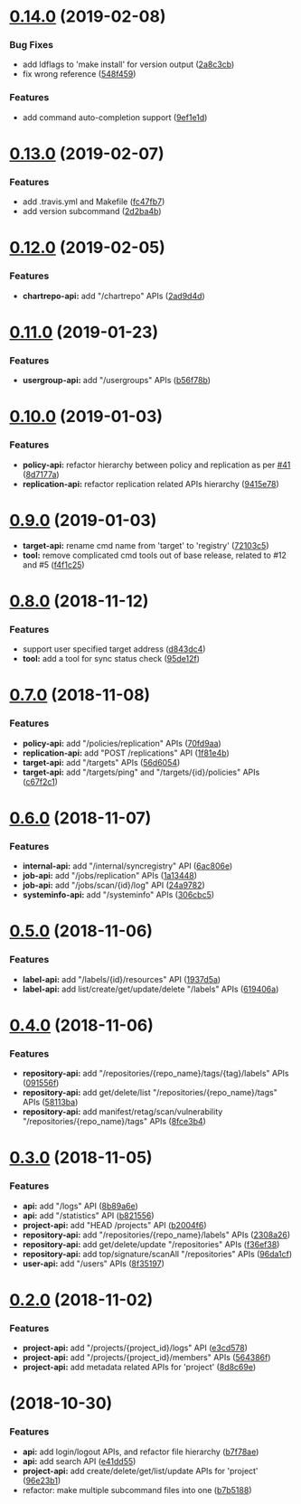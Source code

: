 <a name="0.14.0"></a>
# [0.14.0](https://github.com/moooofly/harborctl/compare/v0.13.0...v0.14.0) (2019-02-08)


### Bug Fixes

* add ldflags to 'make install' for version output ([2a8c3cb](https://github.com/moooofly/harborctl/commit/2a8c3cb))
* fix wrong reference ([548f459](https://github.com/moooofly/harborctl/commit/548f459))


### Features

* add command auto-completion support ([9ef1e1d](https://github.com/moooofly/harborctl/commit/9ef1e1d))



<a name="0.13.0"></a>
# [0.13.0](https://github.com/moooofly/harborctl/compare/v0.12.0...v0.13.0) (2019-02-07)


### Features

* add .travis.yml and Makefile ([fc47fb7](https://github.com/moooofly/harborctl/commit/fc47fb7))
* add version subcommand ([2d2ba4b](https://github.com/moooofly/harborctl/commit/2d2ba4b))



<a name="0.12.0"></a>
# [0.12.0](https://github.com/moooofly/harborctl/compare/v0.11.0...v0.12.0) (2019-02-05)


### Features

* **chartrepo-api:** add "/chartrepo" APIs ([2ad9d4d](https://github.com/moooofly/harborctl/commit/2ad9d4d))



<a name="0.11.0"></a>
# [0.11.0](https://github.com/moooofly/harborctl/compare/v0.10.0...v0.11.0) (2019-01-23)


### Features

* **usergroup-api:** add "/usergroups" APIs ([b56f78b](https://github.com/moooofly/harborctl/commit/b56f78b))



<a name="0.10.0"></a>
# [0.10.0](https://github.com/moooofly/harborctl/compare/v0.9.0...v0.10.0) (2019-01-03)


### Features

* **policy-api:** refactor hierarchy between policy and replication as per [#41](https://github.com/moooofly/harborctl/issues/41) ([8d7177a](https://github.com/moooofly/harborctl/commit/8d7177a))
* **replication-api:** refactor replication related APIs hierarchy ([9415e78](https://github.com/moooofly/harborctl/commit/9415e78))



<a name="0.9.0"></a>
# [0.9.0](https://github.com/moooofly/harborctl/compare/v0.8.0...v0.9.0) (2019-01-03)


* **target-api:** rename cmd name from 'target' to 'registry' ([72103c5](https://github.com/moooofly/harborctl/commit/72103c5))
* **tool:** remove complicated cmd tools out of base release, related to #12 and #5 ([f4f1c25](https://github.com/moooofly/harborctl/commit/f4f1c25))


<a name="0.8.0"></a>
# [0.8.0](https://github.com/moooofly/harborctl/compare/v0.7.0...v0.8.0) (2018-11-12)


### Features

* support user specified target address ([d843dc4](https://github.com/moooofly/harborctl/commit/d843dc4))
* **tool:** add a tool for sync status check ([95de12f](https://github.com/moooofly/harborctl/commit/95de12f))



<a name="0.7.0"></a>
# [0.7.0](https://github.com/moooofly/harborctl/compare/v0.6.0...v0.7.0) (2018-11-08)


### Features

* **policy-api:** add "/policies/replication" APIs ([70fd9aa](https://github.com/moooofly/harborctl/commit/70fd9aa))
* **replication-api:** add "POST /replications" API ([1f81e4b](https://github.com/moooofly/harborctl/commit/1f81e4b))
* **target-api:** add "/targets" APIs ([56d6054](https://github.com/moooofly/harborctl/commit/56d6054))
* **target-api:** add "/targets/ping" and "/targets/{id}/policies" APIs ([c67f2c1](https://github.com/moooofly/harborctl/commit/c67f2c1))



<a name="0.6.0"></a>
# [0.6.0](https://github.com/moooofly/harborctl/compare/v0.5.0...v0.6.0) (2018-11-07)


### Features

* **internal-api:** add "/internal/syncregistry" API ([6ac806e](https://github.com/moooofly/harborctl/commit/6ac806e))
* **job-api:** add "/jobs/replication" APIs ([1a13448](https://github.com/moooofly/harborctl/commit/1a13448))
* **job-api:** add "/jobs/scan/{id}/log" API ([24a9782](https://github.com/moooofly/harborctl/commit/24a9782))
* **systeminfo-api:** add "/systeminfo" APIs ([306cbc5](https://github.com/moooofly/harborctl/commit/306cbc5))



<a name="0.5.0"></a>
# [0.5.0](https://github.com/moooofly/harborctl/compare/v0.4.0...v0.5.0) (2018-11-06)


### Features

* **label-api:** add "/labels/{id}/resources" API ([1937d5a](https://github.com/moooofly/harborctl/commit/1937d5a))
* **label-api:** add list/create/get/update/delete "/labels" APIs ([619406a](https://github.com/moooofly/harborctl/commit/619406a))



<a name="0.4.0"></a>
# [0.4.0](https://github.com/moooofly/harborctl/compare/v0.3.0...v0.4.0) (2018-11-06)


### Features

* **repository-api:** add "/repositories/{repo_name}/tags/{tag}/labels" APIs ([091556f](https://github.com/moooofly/harborctl/commit/091556f))
* **repository-api:** add get/delete/list "/repositories/{repo_name}/tags" APIs ([58113ba](https://github.com/moooofly/harborctl/commit/58113ba))
* **repository-api:** add manifest/retag/scan/vulnerability "/repositories/{repo_name}/tags" APIs ([8fce3b4](https://github.com/moooofly/harborctl/commit/8fce3b4))



<a name="0.3.0"></a>
# [0.3.0](https://github.com/moooofly/harborctl/compare/v0.2.0...v0.3.0) (2018-11-05)


### Features

* **api:** add "/logs" API ([8b89a6e](https://github.com/moooofly/harborctl/commit/8b89a6e))
* **api:** add "/statistics" API ([b821556](https://github.com/moooofly/harborctl/commit/b821556))
* **project-api:** add "HEAD /projects" API ([b2004f6](https://github.com/moooofly/harborctl/commit/b2004f6))
* **repository-api:** add "/repositories/{repo_name}/labels" APIs ([2308a26](https://github.com/moooofly/harborctl/commit/2308a26))
* **repository-api:** add get/delete/update "/repositories" APIs ([f36ef38](https://github.com/moooofly/harborctl/commit/f36ef38))
* **repository-api:** add top/signature/scanAll "/repositories" APIs ([96da1cf](https://github.com/moooofly/harborctl/commit/96da1cf))
* **user-api:** add "/users" APIs ([8f35197](https://github.com/moooofly/harborctl/commit/8f35197))



<a name="0.2.0"></a>
# [0.2.0](https://github.com/moooofly/harborctl/compare/v0.1.0...v0.2.0) (2018-11-02)


### Features

* **project-api:** add "/projects/{project_id}/logs" API ([e3cd578](https://github.com/moooofly/harborctl/commit/e3cd578))
* **project-api:** add "/projects/{project_id}/members" APIs ([564386f](https://github.com/moooofly/harborctl/commit/564386f))
* **project-api:** add metadata related APIs for 'project' ([8d8c69e](https://github.com/moooofly/harborctl/commit/8d8c69e))



<a name="0.1.0"></a>
#  (2018-10-30)


### Features

* **api:** add login/logout APIs, and refactor file hierarchy ([b7f78ae](https://github.com/moooofly/harborctl/commit/b7f78ae))
* **api:** add search API ([e41dd55](https://github.com/moooofly/harborctl/commit/e41dd55))
* **project-api:** add create/delete/get/list/update APIs for 'project' ([96e23b1](https://github.com/moooofly/harborctl/commit/96e23b1))
* refactor: make multiple subcommand files into one ([b7b5188](https://github.com/moooofly/harborctl/commit/b7b5188))




